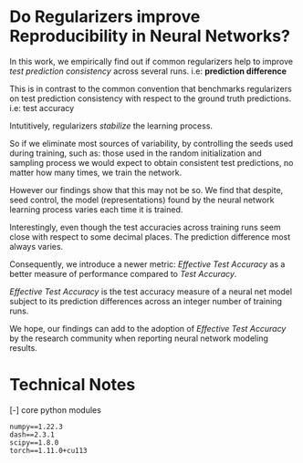 # Do Regularizers improve Reproducibility in Neural Networks?

In this work, we empirically find out if common regularizers help to improve
*test prediction consistency* across several runs. i.e: **prediction difference**

This is in contrast to the common convention that benchmarks regularizers on 
test prediction consistency with respect to the ground truth predictions. i.e: test accuracy

Intutitively, regularizers *stabilize* the learning process. 

So if we eliminate most sources of variability, 
by controlling the seeds used during training, 
such as: those used in the random initialization and sampling process
we would expect to obtain consistent test predictions, no matter how many times, we train the network.

However our findings show that this may not be so. 
We find that despite, seed control, the model (representations) found by the neural network learning process varies each time it is trained.

Interestingly, even though the test accuracies across training runs seem close with respect to some decimal places. The prediction difference most always varies.

Consequently, we introduce a newer metric: *Effective Test Accuracy* as a better measure of performance compared to *Test Accuracy*.

*Effective Test Accuracy*  is the test accuracy measure of a neural net model subject to its prediction differences across an integer number of training runs.

We hope, our findings can add to the adoption of *Effective Test Accuracy* by the research community when reporting neural network modeling results.


# Technical Notes

[-] core python modules 
```
numpy==1.22.3
dash==2.3.1
scipy==1.8.0
torch==1.11.0+cu113
```
